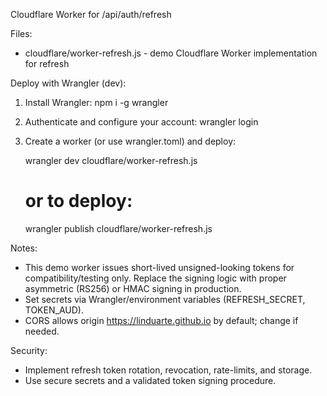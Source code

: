 Cloudflare Worker for /api/auth/refresh

Files:
- cloudflare/worker-refresh.js - demo Cloudflare Worker implementation for refresh

Deploy with Wrangler (dev):
1. Install Wrangler: npm i -g wrangler
2. Authenticate and configure your account: wrangler login
3. Create a worker (or use wrangler.toml) and deploy:

   wrangler dev cloudflare/worker-refresh.js
   # or to deploy:
   wrangler publish cloudflare/worker-refresh.js

Notes:
- This demo worker issues short-lived unsigned-looking tokens for compatibility/testing only. Replace the signing logic with proper asymmetric (RS256) or HMAC signing in production.
- Set secrets via Wrangler/environment variables (REFRESH_SECRET, TOKEN_AUD).
- CORS allows origin https://linduarte.github.io by default; change if needed.

Security:
- Implement refresh token rotation, revocation, rate-limits, and storage.
- Use secure secrets and a validated token signing procedure.
